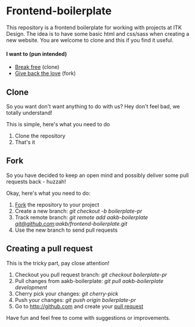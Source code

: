 Frontend-boilerplate
==========

This repository is a frontend boilerplate for working with projects at ITK Design. The idea is to have some basic html and css/sass when creating a new website. You are welcome to clone and this if you find it useful.

#### I want to (pun intended)
- [Break free](#clone) (clone)
- [Give back the love](#fork) (fork)


<a name="clone"></a>
Clone
----------

So you want don't want anything to do with us? Hey don't feel bad, we totally understand!

This is simple, here's what you need to do

1. Clone the repository
2. That's it

<a name="fork"></a>
Fork
----------

So you have decided to keep an open mind and possibly deliver some pull requests back - huzzah!

Okay, here's what you need to do:

1. [Fork](fork) the repository to your project
2. Create a new branch: _git checkout -b boilerplate-pr_
3. Track remote branch: _git remote add aakb-boilerplate git@github.com:aakb/frontend-boilerplate.git_
4. Use the new branch to send pull requests

<a name="pull-request"></a>
Creating a pull request
----------

This is the tricky part, pay close attention!

1. Checkout you pull request branch: _git checkout boilerplate-pr_
2. Pull changes from aakb-boilerplate: _git pull aakb-boilerplate development_
3. Cherry pick your changes: _git cherry-pick <SHA1>_
4. Push your changes: _git push origin boilerplate-pr_
5. Go to http://github.com and create your [pull request](https://help.github.com/articles/creating-a-pull-request)

Have fun and feel free to come with suggestions or improvements.